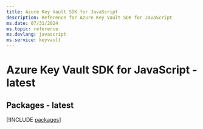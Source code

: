 ```yaml
---
title: Azure Key Vault SDK for JavaScript
description: Reference for Azure Key Vault SDK for JavaScript
ms.date: 07/31/2024
ms.topic: reference
ms.devlang: javascript
ms.service: keyvault
---
```

# Azure Key Vault SDK for JavaScript - latest
## Packages - latest
[!INCLUDE [packages](key-vault-index.md)]